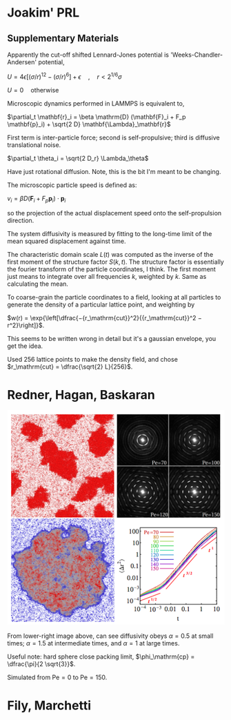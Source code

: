 # Joakim' PRL

## Supplementary Materials

Apparently the cut-off shifted Lennard-Jones potential is 'Weeks-Chandler-Andersen' potential,

$U = 4 \epsilon \left[ (\sigma / r)^{12} - (\sigma / r)^6 \right] + \epsilon \quad,\quad r < 2^{1/6} \sigma$

$U = 0 \quad \mathrm{otherwise}$

Microscopic dynamics performed in LAMMPS is equivalent to,

$\partial_t \mathbf{r}_i = \beta \mathrm{D} (\mathbf{F}_i + F_p \mathbf{p}_i) + \sqrt{2 D} \mathbf{\Lambda}_\mathbf{r}$

First term is inter-particle force; second is self-propulsive; third is diffusive translational noise.

$\partial_t \theta_i = \sqrt{2 D_r} \Lambda_\theta$

Have just rotational diffusion. Note, this is the bit I'm meant to be changing.

The microscopic particle speed is defined as:

$v_i = \beta D (\mathbf{F}_i + F_p \mathbf{p}_i) \cdot \mathbf{p}_i$

so the projection of the actual displacement speed onto the self-propulsion direction.

The system diffusivity is measured by fitting to the long-time limit of the mean squared displacement against time.

The characteristic domain scale $L(t)$ was computed as the inverse of the first moment of the structure factor $S(k, t)$. The structure factor is essentially the fourier transform of the particle coordinates, I think. The first moment just means to integrate over all frequencies $k$, weighted by $k$. Same as calculating the mean.

To coarse-grain the particle coordinates to a field, looking at all particles to generate the density of a particular lattice point, and weighting by 

$w(r) = \exp{\left[\dfrac{−{r_\mathrm{cut}}^2}{{r_\mathrm{cut}}^2 − r^2}\right]}$.

This seems to be written wrong in detail but it's a gaussian envelope, you get the idea.

Used 256 lattice points to make the density field, and chose $r_\mathrm{cut} = \dfrac{\sqrt{2} L}{256}$.

# Redner, Hagan, Baskaran

![Summery](Redner.png)

From lower-right image above, can see diffusivity obeys $\alpha = 0.5$ at small times; $\alpha = 1.5$ at intermediate times, and $\alpha = 1$ at large times.

Useful note: hard sphere close packing limit, $\phi_\mathrm{cp} = \dfrac{\pi}{2 \sqrt{3}}$.

Simulated from $\mathrm{Pe}=0$ to $\mathrm{Pe=150}$.

# Fily, Marchetti

